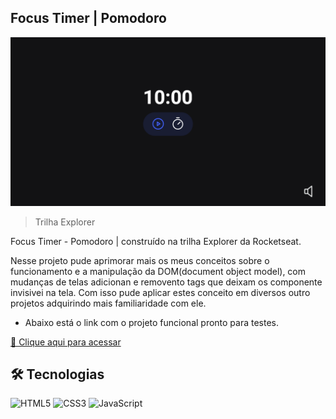 ## Focus Timer | Pomodoro
![preview](./Preview.png)

> Trilha Explorer

Focus Timer - Pomodoro | construído na trilha Explorer da Rocketseat.

Nesse projeto pude aprimorar mais os meus conceitos sobre o funcionamento e a manipulação da DOM(document object model), com mudanças de telas adicionan e removento tags que deixam os componente invisivei na tela. Com isso pude aplicar estes conceito em diversos outro projetos adquirindo mais familiaridade com ele. <br>
 - Abaixo está o link com o projeto funcional pronto para testes.


[🔗 Clique aqui para acessar](https://focus-timer-rocket.netlify.app/)

## 🛠️ Tecnologias

![HTML5](https://img.shields.io/badge/HTML5-E34F26?style=for-the-badge&logo=html5&logoColor=white)
![CSS3](https://img.shields.io/badge/CSS3-1572B6?style=for-the-badge&logo=css3&logoColor=white)
![JavaScript](https://img.shields.io/badge/JavaScript-F7DF1E?style=for-the-badge&logo=javascript&logoColor=white)
